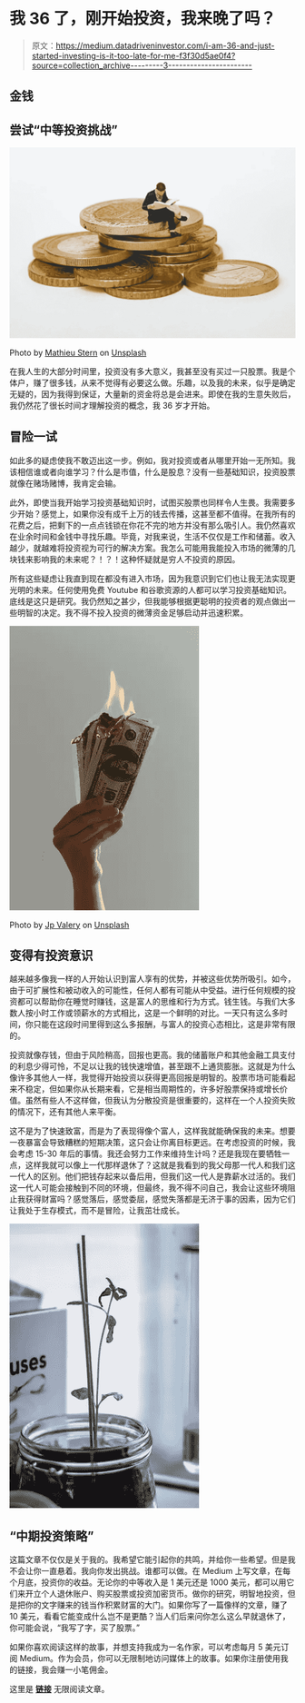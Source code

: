 # 我 36 了，刚开始投资，我来晚了吗？

> 原文：<https://medium.datadriveninvestor.com/i-am-36-and-just-started-investing-is-it-too-late-for-me-f3f30d5ae0f4?source=collection_archive---------3----------------------->

## 金钱

## 尝试“中等投资挑战”

![](img/53c6a6365a037f6c77944cead0641b94.png)

Photo by [Mathieu Stern](https://unsplash.com/@mathieustern?utm_source=unsplash&utm_medium=referral&utm_content=creditCopyText) on [Unsplash](https://unsplash.com/s/photos/investing?utm_source=unsplash&utm_medium=referral&utm_content=creditCopyText)

在我人生的大部分时间里，投资没有多大意义，我甚至没有买过一只股票。我是个体户，赚了很多钱，从来不觉得有必要这么做。乐趣，以及我的未来，似乎是确定无疑的，因为我得到保证，大量新的资金将总是会进来。即使在我的生意失败后，我仍然花了很长时间才理解投资的概念，我 36 岁才开始。

## 冒险一试

如此多的疑虑使我不敢迈出这一步。例如，我对投资或者从哪里开始一无所知。我该相信谁或者向谁学习？什么是市值，什么是股息？没有一些基础知识，投资股票就像在赌场赌博，我肯定会输。

此外，即使当我开始学习投资基础知识时，试图买股票也同样令人生畏。我需要多少开始？感觉上，如果你没有成千上万的钱去传播，这甚至都不值得。在我所有的花费之后，把剩下的一点点钱锁在你花不完的地方并没有那么吸引人。我仍然喜欢在业余时间和金钱中寻找乐趣。毕竟，对我来说，生活不仅仅是工作和储蓄。收入越少，就越难将投资视为可行的解决方案。我怎么可能用我能投入市场的微薄的几块钱来影响我的未来呢？！？！这种怀疑就是穷人不投资的原因。

所有这些疑虑让我直到现在都没有进入市场，因为我意识到它们也让我无法实现更光明的未来。任何使用免费 Youtube 和谷歌资源的人都可以学习投资基础知识。底线是这只是研究。我仍然知之甚少，但我能够根据更聪明的投资者的观点做出一些明智的决定。我不得不投入投资的微薄资金足够启动并迅速积累。

![](img/11cd1f04f92b9e8ea784c102c4d5d7ad.png)

Photo by [Jp Valery](https://unsplash.com/@jpvalery?utm_source=unsplash&utm_medium=referral&utm_content=creditCopyText) on [Unsplash](https://unsplash.com/s/photos/investing?utm_source=unsplash&utm_medium=referral&utm_content=creditCopyText)

## **变得有投资意识**

越来越多像我一样的人开始认识到富人享有的优势，并被这些优势所吸引。如今，由于可扩展性和被动收入的可能性，任何人都有可能从中受益。进行任何规模的投资都可以帮助你在睡觉时赚钱，这是富人的思维和行为方式。钱生钱。与我们大多数人按小时工作或领薪水的方式相比，这是一个鲜明的对比。一天只有这么多时间，你只能在这段时间里得到这么多报酬，与富人的投资心态相比，这是非常有限的。

投资就像存钱，但由于风险稍高，回报也更高。我的储蓄账户和其他金融工具支付的利息少得可怜，不足以让我的钱快速增值，甚至跟不上通货膨胀。这就是为什么像许多其他人一样，我觉得开始投资以获得更高回报是明智的。股票市场可能看起来不稳定，但如果你从长期来看，它是相当周期性的，许多好股票保持或增长价值。虽然有些人不这样做，但我认为分散投资是很重要的，这样在一个人投资失败的情况下，还有其他人来平衡。

这不是为了快速致富，而是为了表现得像个富人，这样我就能确保我的未来。想要一夜暴富会导致糟糕的短期决策，这只会让你离目标更远。在考虑投资的时候，我会考虑 15-30 年后的事情。我还会努力工作来维持生计吗？还是我现在要牺牲一点，这样我就可以像上一代那样退休了？这就是我看到的我父母那一代人和我们这一代人的区别。他们把钱存起来以备后用，但我们这一代人是靠薪水过活的。我们这一代人可能会接触到不同的环境，但最终，我不得不问自己，我会让这些环境阻止我获得财富吗？感觉落后，感觉委屈，感觉失落都是无济于事的因素，因为它们让我处于生存模式，而不是冒险，让我茁壮成长。

![](img/748c07fffb37938cd0441a674805f68c.png)

## “中期投资策略”

这篇文章不仅仅是关于我的。我希望它能引起你的共鸣，并给你一些希望。但是我不会让你一直悬着。我向你发出挑战。谁都可以做。在 Medium 上写文章，在每个月底，投资你的收益。无论你的中等收入是 1 美元还是 1000 美元，都可以用它们来开立个人退休账户、购买股票或投资加密货币。做你的研究，明智地投资，但是把你的文字赚来的钱当作积累财富的大门。如果你写了一篇像样的文章，赚了 10 美元，看看它能变成什么岂不是更酷？当人们后来问你怎么这么早就退休了，你可能会说，“我写了字，买了股票。”

如果你喜欢阅读这样的故事，并想支持我成为一名作家，可以考虑每月 5 美元订阅 Medium。作为会员，你可以无限制地访问媒体上的故事。如果你注册使用我的链接，我会赚一小笔佣金。

这里是 [**链接**](https://bradislava.medium.com/membership) 无限阅读文章。